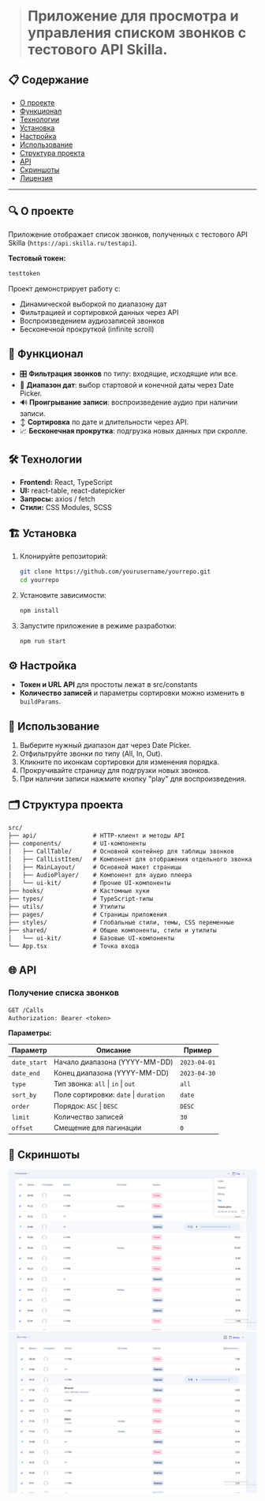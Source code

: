 > # Приложение для просмотра и управления списком звонков с тестового API Skilla.

## 📋 Содержание

-   [О проекте](#-о-проекте)
-   [Функционал](#-функционал)
-   [Технологии](#-технологии)
-   [Установка](#%EF%B8%8F-установка)
-   [Настройка](#-настройка)
-   [Использование](#-использование)
-   [Структура проекта](#-структура-проекта)
-   [API](#-api)
-   [Скриншоты](#-скриншоты)
-   [Лицензия](#-лицензия)

---

## 🔍 О проекте

Приложение отображает список звонков, полученных с тестового API Skilla (`https://api.skilla.ru/testapi`).

**Тестовый токен:**

```bash
testtoken
```

Проект демонстрирует работу с:

-   Динамической выборкой по диапазону дат
-   Фильтрацией и сортировкой данных через API
-   Воспроизведением аудиозаписей звонков
-   Бесконечной прокруткой (infinite scroll)

## 🚀 Функционал

-   🎛️ **Фильтрация звонков** по типу: входящие, исходящие или все.
-   📅 **Диапазон дат**: выбор стартовой и конечной даты через Date Picker.
-   🔊 **Проигрывание записи**: воспроизведение аудио при наличии записи.
-   ↕️ **Сортировка** по дате и длительности через API.
-   📈 **Бесконечная прокрутка**: подгрузка новых данных при скролле.

## 🛠️ Технологии

-   **Frontend:** React, TypeScript
-   **UI:** react-table, react-datepicker
-   **Запросы:** axios / fetch
-   **Стили:** CSS Modules, SCSS

## 🏗️ Установка

1. Клонируйте репозиторий:
    ```bash
    git clone https://github.com/yourusername/yourrepo.git
    cd yourrepo
    ```
2. Установите зависимости:

    ```bash
    npm install
    ```

3. Запустите приложение в режиме разработки:
    ```bash
    npm run start
    ```

## ⚙️ Настройка

-   **Токен и URL API** для простоты лежат в src/constants
-   **Количество записей** и параметры сортировки можно изменить в `buildParams`.

## 📝 Использование

1. Выберите нужный диапазон дат через Date Picker.
2. Отфильтруйте звонки по типу (All, In, Out).
3. Кликните по иконкам сортировки для изменения порядка.
4. Прокручивайте страницу для подгрузки новых звонков.
5. При наличии записи нажмите кнопку "play" для воспроизведения.

## 🗂️ Структура проекта

```text
src/
├── api/                # HTTP-клиент и методы API
├── components/         # UI-компоненты
│   ├── CallTable/      # Основной контейнер для таблицы звонков
│   ├── CallListItem/   # Компонент для отображения отдельного звонка
│   ├── MainLayout/     # Основной макет страницы
│   ├── AudioPlayer/    # Компонент для аудио плеера
│   └── ui-kit/         # Прочие UI-компоненты
├── hooks/              # Кастомные хуки
├── types/              # TypeScript-типы
├── utils/              # Утилиты
├── pages/              # Страницы приложения
├── styles/             # Глобальные стили, темы, CSS переменные
├── shared/             # Общие компоненты, стили и утилиты
│   └── ui-kit/         # Базовые UI-компоненты
└── App.tsx             # Точка входа

```

## 🌐 API

### Получение списка звонков

```http
GET /Calls
Authorization: Bearer <token>
```

**Параметры:**

| Параметр     | Описание                              | Пример       |
| ------------ | ------------------------------------- | ------------ |
| `date_start` | Начало диапазона (YYYY-MM-DD)         | `2023-04-01` |
| `date_end`   | Конец диапазона (YYYY-MM-DD)          | `2023-04-30` |
| `type`       | Тип звонка: `all` \| `in` \| `out`    | `all`        |
| `sort_by`    | Поле сортировки: `date` \| `duration` | `date`       |
| `order`      | Порядок: `ASC` \| `DESC`              | `DESC`       |
| `limit`      | Количество записей                    | `30`         |
| `offset`     | Смещение для пагинации                | `0`          |

## 📸 Скриншоты

![Скриншот 1](img/1.png)
![Скриншот 2](img/2.png)

```

```
